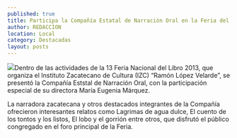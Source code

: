```yaml
---
published: true
title: Participa la Compañía Estatal de Narración Oral en la Feria del Libro
author: REDACCION
location: Local
category: Destacadas
layout: posts
---
```


![](http://i.imgur.com/IJfptoSm.jpg)Dentro de las actividades de la 13 Feria Nacional del Libro 2013, que organiza el Instituto Zacatecano de Cultura (IZC) “Ramón López Velarde”, se presentó la Compañía Eststal de Narración Oral, con la participación especial de su directora María Eugenia Márquez.

La narradora zacatecana y otros destacados integrantes de la Compañía ofrecieron interesantes relatos como Lagrimas de agua dulce, El cuento de los tontos y los listos, El lobo y el gorrión entre otros, que disfrutó el público congregado en el foro principal de la Feria.
